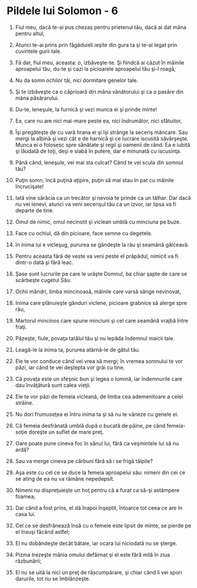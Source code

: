 # Pildele lui Solomon - 6

1. Fiul meu, dacă te-ai pus chezaş pentru prietenul tău, dacă ai dat mâna pentru altul, 

2. Atunci te-ai prins prin făgăduieli ieşite din gura ta şi te-ai legat prin cuvintele gurii tale. 

3. Fă dar, fiul meu, aceasta: o, izbăveşte-te. Şi fiindcă ai căzut în mâinile aproapelui tău, du-te şi cazi la picioarele aproapelui tău şi-l roagă; 

4. Nu da somn ochilor tăi, nici dormitare genelor tale. 

5. Şi te izbăveşte ca o căprioară din mâna vânătorului şi ca o pasăre din mâna păsărarului. 

6. Du-te, leneşule, la furnică şi vezi munca ei şi prinde minte! 

7. Ea, care nu are nici mai-mare peste ea, nici îndrumător, nici sfătuitor, 

8. Îşi pregăteşte de cu vară hrana ei şi îşi strânge la seceriş mâncare. Sau mergi la albină şi vezi cât e de harnică şi ce lucrare iscusită săvârşeşte. Munca ei o folosesc spre sănătate şi regii şi oamenii de rând. Ea e iubită şi lăudată de toţi, deşi e slabă în putere, dar e minunată cu iscusinţa. 

9. Până când, leneşule, vei mai sta culcat? Când te vei scula din somnul tău? 

10. Puţin somn, încă puţină aţipire, puţin să mai stau în pat cu mâinile încrucişate!

11. Iată vine sărăcia ca un trecător şi nevoia te prinde ca un tâlhar. Dar dacă nu vei lenevi, atunci va veni secerişul tău ca un izvor, iar lipsa va fi departe de tine. 

12. Omul de nimic, omul necinstit şi viclean umblă cu minciuna pe buze. 

13. Face cu ochiul, dă din picioare, face semne cu degetele. 

14. în inima lui e vicleşug, pururea se gândeşte la rău şi seamănă gâlceavă. 

15. Pentru aceasta fără de veste va veni peste el prăpădul, nimicit va fi dintr-o dată şi fără leac. 

16. Şase sunt lucrurile pe care le urăşte Domnul, ba chiar şapte de care se scârbeşte cugetul Său: 

17. Ochii mândri, limba mincinoasă, mâinile care varsă sânge nevinovat, 

18. Inima care plănuieşte gânduri viclene, picioare grabnice să alerge spre rău, 

19. Martorul mincinos care spune minciuni şi cel care seamănă vrajbă între fraţi. 

20. Păzeşte, fiule, povaţa tatălui tău şi nu lepăda îndemnul maicii tale. 

21. Leagă-le la inima ta, pururea atârnă-le de gâtul tău. 

22. Ele te vor conduce când vei vrea să mergi; în vremea somnului te vor păzi, iar când te vei deştepta vor grăi cu tine. 

23. Că povaţa este un sfeşnic bun şi legea o lumină, iar îndemnurile care dau învăţătură sunt calea vieţii. 

24. Ele te vor păzi de femeia vicleană, de limba cea ademenitoare a celei străine. 

25. Nu dori frumuseţea ei întru inima ta şi să nu te vâneze cu genele ei. 

26. Că femeia desfrânată umblă după o bucată de pâine, pe când femeia-soţie doreşte un suflet de mare preţ. 

27. Oare poate pune cineva foc în sânul lui, fără ca veşmintele lui să nu ardă? 

28. Sau va merge cineva pe cărbuni fără să i se frigă tălpile? 

29. Aşa este cu cel ce se duce la femeia aproapelui său: nimeni din cei ce se ating de ea nu va rămâne nepedepsit. 

30. Nimeni nu dispreţuieşte un hoţ pentru că a furat ca să-şi astâmpere foamea; 

31. Dar când a fost prins, el dă înapoi înşeptit, întoarce tot ceea ce are în casa lui. 

32. Cel ce se desfrânează însă cu o femeie este lipsit de minte, se pierde pe el însuşi făcând astfel; 

33. El nu dobândeşte decât bătaie, iar ocara lui niciodată nu se şterge. 

34. Pizma trezeşte mânia omului defăimat şi el este fără milă în ziua răzbunării; 

35. El nu se uită la nici un preţ de răscumpărare, şi chiar când îi vei spori darurile, tot nu se îmblânzeşte. 

